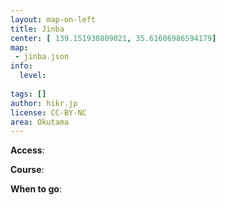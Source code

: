 ```yaml
---
layout: map-on-left
title: Jinba
center: [ 139.151930809021, 35.61606986594179]
map: 
 - jinba.json
info:
  level:
  
tags: []
author: hikr.jp
license: CC-BY-NC
area: Okutama
---
```


**Access**:

**Course**:

**When to go**:

